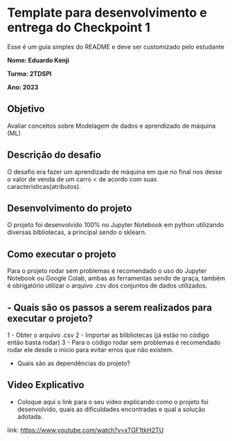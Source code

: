 # Template para desenvolvimento e entrega do Checkpoint 1

Esse é um guia simples do README e deve ser customizado pelo estudante

**Nome: Eduardo Kenji**

**Turma: 2TDSPI**

**Ano: 2023**

## Objetivo

Avaliar conceitos sobre Modelagem de dados e aprendizado de máquina (ML)

## Descrição do desafio

O desafio era fazer um aprendizado de máquina em que no final nos desse o valor de venda de um carro <
de acordo com suas caracteristicas(atributos).

## Desenvolvimento do projeto

O projeto foi desenvolvido 100% no Jupyter Notebook em python utilizando diversas bibliotecas,
a principal sendo o sklearn.

## Como executar o projeto

Para o projeto rodar sem problemas é recomendado o uso do Jupyter Notebook ou Google Colab,
ambas as ferramentas sendo de graça, também é obrigatório utilizar o arquivo .csv dos conjuntos
de dados utilizados.

## - Quais são os passos a serem realizados para executar o projeto?

1 - Obter o arquivo .csv
2 - Importar as blibliotecas (já estão no código então basta rodar)
3 - Para o código rodar sem problemas é recomendado rodar ele desde o início
para evitar erros que não existem.

- Quais são as dependências do projeto?

## Video Explicativo

- Coloque aqui o link para o seu video explicando como o projeto foi desenvolvido, quais as dificuldades encontradas e qual a solução adotada.

link: https://www.youtube.com/watch?v=xTGF1tkH2TU
